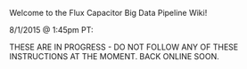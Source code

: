 Welcome to the Flux Capacitor Big Data Pipeline Wiki!

8/1/2015 @ 1:45pm PT:

THESE ARE IN PROGRESS - DO NOT FOLLOW ANY OF THESE INSTRUCTIONS AT THE MOMENT.
BACK ONLINE SOON.

